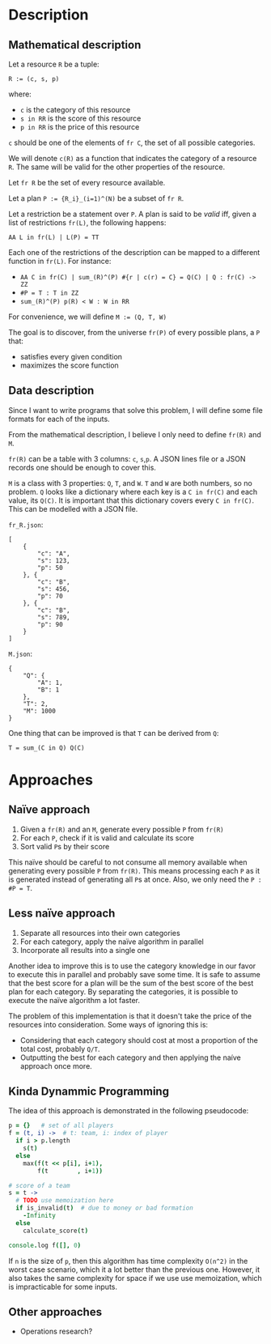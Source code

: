# Description

## Mathematical description

Let a resource `R` be a tuple:

```
R := (c, s, p)
```

where:

- `c` is the category of this resource
- `s in RR` is the score of this resource
- `p in RR` is the price of this resource

`c` should be one of the elements of `fr C`, the set of all possible categories.

We will denote `c(R)` as a function that indicates the category of a resource `R`. The same will be valid for the other properties of the resource.

Let `fr R` be the set of every resource available.

Let a plan `P := {R_i}_(i=1)^(N)` be a subset of `fr R`.

Let a restriction be a statement over `P`. A plan is said to be _valid_ iff, given a list of restrictions `fr(L)`, the following happens:

```
AA L in fr(L) | L(P) = TT
```

Each one of the restrictions of the description can be mapped to a different function in `fr(L)`. For instance:

- `AA C in fr(C) | sum_(R)^(P) #{r | c(r) = C} = Q(C) | Q : fr(C) -> ZZ`
- `#P = T : T in ZZ`
- `sum_(R)^(P) p(R) < W : W in RR`

For convenience, we will define `M := (Q, T, W)`

The goal is to discover, from the universe `fr(P)` of every possible plans, a `P` that:

- satisfies every given condition
- maximizes the score function


## Data description

Since I want to write programs that solve this problem, I will define some file formats for each of the inputs.

From the mathematical description, I believe I only need to define `fr(R)` and `M`.

`fr(R)` can be a table with 3 columns: `c`, `s`,`p`. A JSON lines file or a JSON records one should be enough to cover this.

`M` is a class with 3 properties: `Q`, `T`, and `W`. `T` and `W` are both numbers, so no problem. `Q` looks like a dictionary where each key is a `C in fr(C)` and each value, its `Q(C)`. It is important that this dictionary covers every `C in fr(C)`. This can be modelled with a JSON file.

`fr_R.json`:

```
[
    {
        "c": "A",
        "s": 123,
        "p": 50
    }, {
        "c": "B",
        "s": 456,
        "p": 70
    }, {
        "c": "B",
        "s": 789,
        "p": 90
    }
]
```

`M.json`:

```
{
    "Q": {
        "A": 1,
        "B": 1
    },
    "T": 2,
    "M": 1000
}
```

One thing that can be improved is that `T` can be derived from `Q`:

```
T = sum_(C in Q) Q(C)
```


# Approaches

## Naïve approach

1. Given a `fr(R)` and an `M`, generate every possible `P` from `fr(R)`
1. For each `P`, check if it is valid and calculate its score
1. Sort valid `P`s by their score

This naïve should be careful to not consume all memory available when generating every possible `P` from `fr(R)`. This means processing each `P` as it is generated instead of generating all `P`s at once. Also, we only need the `P : #P = T`.


## Less naïve approach

1. Separate all resources into their own categories
1. For each category, apply the naïve algorithm in parallel
1. Incorporate all results into a single one

Another idea to improve this is to use the category knowledge in our favor to execute this in parallel and probably save some time. It is safe to assume that the best score for a plan will be the sum of the best score of the best plan for each category. By separating the categories, it is possible to execute the naïve algorithm a lot faster.

The problem of this implementation is that it doesn't take the price of the resources into consideration. Some ways of ignoring this is:

- Considering that each category should cost at most a proportion of the total cost, probably `Q/T`.
- Outputting the best for each category and then applying the naíve approach once more.


## Kinda Dynammic Programming

The idea of this approach is demonstrated in the following pseudocode:

``` coffee
p = {}   # set of all players
f = (t, i) ->  # t: team, i: index of player
  if i > p.length
    s(t)
  else
    max(f(t << p[i], i+1),
        f(t        , i+1))

# score of a team
s = t ->
  # TODO use memoization here
  if is_invalid(t)  # due to money or bad formation
    -Infinity
  else
    calculate_score(t)

console.log f([], 0)
```

If `n` is the size of `p`, then this algorithm has time complexity `O(n^2)` in the worst case scenario, which
it a lot better than the previous one. However, it also takes the same complexity for space if we use use
memoization, which is impracticable for some inputs.


## Other approaches

- Operations research?
